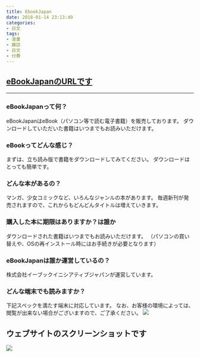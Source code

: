 ```yaml
---
title: EbookJapan
date: 2018-01-14 23:13:49
categories:
- 日文
tags: 
- 漫畫
- 雜誌
- 日文
- 付費
---
```


## [eBookJapanのURLです](https://www.ebookjapan.jp/ebj/)
_______________________________________________
### eBookJapanって何？
eBookJapanはeBook（パソコン等で読む電子書籍）を販売しております。
ダウンロードしていただいた書籍はいつまでもお読みいただけます。

### eBookってどんな感じ？
まずは、立ち読み版で書籍をダウンロードしてみてください。
ダウンロードはとっても簡単です。

### どんな本があるの？
マンガ、少女コミックなど、いろんなジャンルの本があります。
毎週新刊が発売されますので、これからもどんどんタイトルは増えていきます。

### 購入した本に期限はありますか？は誰か
ダウンロードされた書籍はいつまでもお読みいただけます。
（パソコンの買い替えや、OSの再インストール時にはお手続きが必要となります）

### eBookJapanは誰か運営しているの？
株式会社イーブックイニシアティブジャパンが運営しています。

### どんな端末でも読みますか？
下記スペックを満たす端末に対応しています。 
なお、お客様の環境によっては、閲覧が出来ない場合がございますので、ご了承ください。
![](https://i.imgur.com/90aII4h.png)

## ウェブサイトのスクリーンショットです
![](https://i.imgur.com/BEqNe8X.png)
